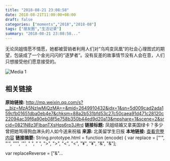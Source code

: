 ```yaml
---
title: "2018-08-21 23:08:58"
date: 2018-08-21T11:00:00+08:00
draft: false
categories: ["moments","2018","2018-08"]
tags: ["朋友圈","生活记录"]
summary: "2018-08-21 23:08:58..."
---
```


无论凤姐情愿不情愿，她都被营销者利用人们对“乌鸡变凤凰”的社会心理图式的期望，包装成了一个金光闪闪的“逐梦者”。没有反差的故事情节没有人会在意，人们只想接受他们愿意接受的。

![Media 1](/Moments/photos/2018-08-21/201808212308580.jpg)

## 相关链接

**原始链接:** http://mp.weixin.qq.com/s?__biz=MzA5NzIwMjQzMA==&mid=2649910432&idx=1&sn=5d009cad2ada159cfb01651dba0eb4e7&chksm=88a2b531bfd53c27c50caea91d471c28120c22094ac39f6a90eb08f5e758b350b44ed9d20a13&mpshare=1&scene=2&srcid=0821N8z3FIbanTXsHqs6rp3J#rd
**链接标题:** 凤姐结婚又拿美国绿卡？多少曾把她骂得狗血淋头的人如今送来祝福
**来源:** 北美留学生日报
**本地链接:** [查看完整内容](/link_content/2018/08/2018-08-21-1/link_content/)
**链接摘要:** String.prototype.html = function (encode) {
  var replace = ["&#39;", "'", "&quot;", '"', "&nbsp;", " ", "&gt;", ">", "&lt;", "<", "&yen;", "¥", "&amp;", "&"];
 
 
 
 
 
  
  var replaceReverse = ["&"...

